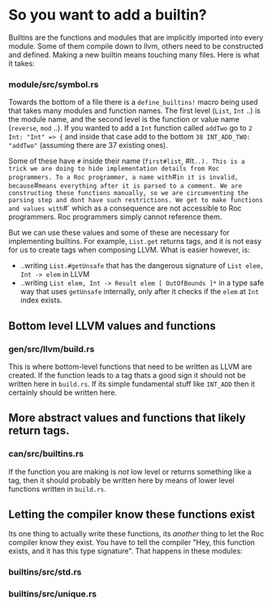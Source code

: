 # So you want to add a builtin?

Builtins are the functions and modules that are implicitly imported into every module. Some of them compile down to llvm, others need to be constructed and defined. Making a new builtin means touching many files. Here is what it takes:

### module/src/symbol.rs

Towards the bottom of a file there is a `define_builtins!` macro being used that takes many modules and function names. The first level (`List`, `Int` ..) is the module name, and the second level is the function or value name (`reverse`, `mod` ..). If you wanted to add a `Int` function called `addTwo` go to `2 Int: "Int" => {` and inside that case add to the bottom `38 INT_ADD_TWO: "addTwo"` (assuming there are 37 existing ones). 

Some of these have `#` inside their name (`first#list`, #lt` ..). This is a trick we are doing to hide implementation details from Roc programmers. To a Roc programmer, a name with `#` in it is invalid, because `#` means everything after it is parsed to a comment. We are constructing these functions manually, so we are circumventing the parsing step and dont have such restrictions. We get to make functions and values with `#` which as a consequence are not accessible to Roc programmers. Roc programmers simply cannot reference them.

But we can use these values and some of these are necessary for implementing builtins. For example, `List.get` returns tags, and it is not easy for us to create tags when composing LLVM. What is easier however, is:
- ..writing `List.#getUnsafe` that has the dangerous signature of `List elem, Int -> elem` in LLVM
- ..writing `List elem, Int -> Result elem [ OutOfBounds ]*` in a type safe way that uses `getUnsafe` internally, only after it checks if the `elem` at `Int` index exists.

## Bottom level LLVM values and functions
### gen/src/llvm/build.rs
This is where bottom-level functions that need to be written as LLVM are created. If the function leads to a tag thats a good sign it should not be written here in `build.rs`. If its simple fundamental stuff like `INT_ADD` then it certainly should be written here.

## More abstract values and functions that likely return tags.
### can/src/builtins.rs
If the function you are making is _not_ low level or returns something like a tag, then it should probably be written here by means of lower level functions written in `build.rs`.

## Letting the compiler know these functions exist
Its one thing to actually write these functions, its _another_ thing to let the Roc compiler know they exist. You have to tell the compiler "Hey, this function exists, and it has this type signature". That happens in these modules:
### builtins/src/std.rs
### builtins/src/unique.rs